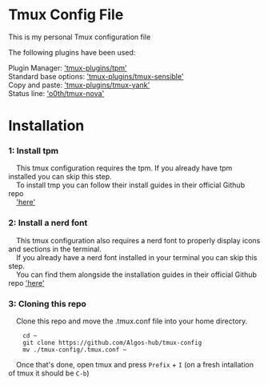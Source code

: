 # Tmux Config File

This is my personal Tmux configuration file

The following plugins have been used:

Plugin Manager: ['tmux-plugins/tpm'](https://github.com/tmux-plugins/tpm)\
Standard base options: ['tmux-plugins/tmux-sensible'](https://github.com/tmux-plugins/tmux-sensible)\
Copy and paste: ['tmux-plugins/tmux-yank'](https://github.com/tmux-plugins/tmux-yank)\
Status line: ['o0th/tmux-nova'](https://github.com/o0th/tmux-nova)

# Installation

### 1: Install tpm

&nbsp;&nbsp;&nbsp;&nbsp;This tmux configuration requires the tpm. If you already have tpm installed you can skip this step.\
&nbsp;&nbsp;&nbsp;&nbsp;To install tmp you can follow their install guides in their official Github repo\
&nbsp;&nbsp;&nbsp;&nbsp;['here'](https://github.com/tmux-plugins/tpm?tab=readme-ov-file#installation)

### 2: Install a nerd font

&nbsp;&nbsp;&nbsp;&nbsp;This tmux configuration also requires a nerd font to properly display icons and sections in the terminal.\
&nbsp;&nbsp;&nbsp;&nbsp;If you already have a nerd font installed in your terminal you can skip this step.\
&nbsp;&nbsp;&nbsp;&nbsp;You can find them alongside the installation guides in their official Github repo ['here'](https://github.com/ryanoasis/nerd-fonts)

### 3: Cloning this repo

&nbsp;&nbsp;&nbsp;&nbsp;Clone this repo and move the .tmux.conf file into your home directory.

```
    cd ~
    git clone https://github.com/Algos-hub/tmux-config
    mv ./tmux-config/.tmux.conf ~
```
&nbsp;&nbsp;&nbsp;&nbsp;Once that's done, open tmux and press `Prefix` + `I` (on a fresh intallation of tmux it should be `C-b`)


